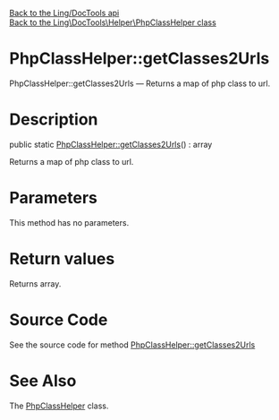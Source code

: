 [Back to the Ling/DocTools api](https://github.com/lingtalfi/DocTools/blob/master/doc/api/Ling/DocTools.md)<br>
[Back to the Ling\DocTools\Helper\PhpClassHelper class](https://github.com/lingtalfi/DocTools/blob/master/doc/api/Ling/DocTools/Helper/PhpClassHelper.md)


PhpClassHelper::getClasses2Urls
================



PhpClassHelper::getClasses2Urls — Returns a map of php class to url.




Description
================


public static [PhpClassHelper::getClasses2Urls](https://github.com/lingtalfi/DocTools/blob/master/doc/api/Ling/DocTools/Helper/PhpClassHelper/getClasses2Urls.md)() : array




Returns a map of php class to url.




Parameters
================

This method has no parameters.


Return values
================

Returns array.








Source Code
===========
See the source code for method [PhpClassHelper::getClasses2Urls](/blob/master/Helper/PhpClassHelper.php#L24-L51)


See Also
================

The [PhpClassHelper](https://github.com/lingtalfi/DocTools/blob/master/doc/api/Ling/DocTools/Helper/PhpClassHelper.md) class.



